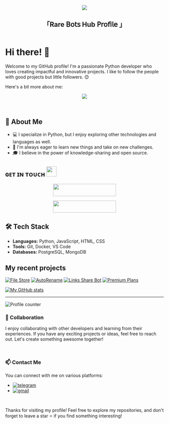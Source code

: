 <p align="center">
  <img src="https://readme-typing-svg.herokuapp.com?color=DC143C&center=true&lines=Welcome+to+My+GitHub+Profile;Exploring+the+world+of+code;Sharing+my+projects+and+learnings;Enjoy+your+stay!&width=600&height=180">
</p>

<h2 align="center">
    「Rare 𝖡𝗈𝗍𝗌 Hub 𝖯𝗋𝗈𝖿𝗂𝗅𝖾 」
</h2>

<div style="display: flex;">
  <div style="flex: 1;">

# Hi there! 👋

Welcome to my GitHub profile! I'm a passionate Python developer who loves creating impactful and innovative projects. 
I like to follow the people with good projects but little followers. 😊

Here's a bit more about me:
<p align="center">
<img src="https://i.ibb.co/9k2BcJqt/aca8ef2de5a8a4d767a864d5b62c061e.jpg">
</p>

<br>

## 🌟 About Me

- 💻 I specialize in Python, but I enjoy exploring other technologies and languages as well.
- 🚀 I'm always eager to learn new things and take on new challenges.
- 🎓 I believe in the power of knowledge-sharing and open source.

<h2>ɢᴇᴛ ɪɴ ᴛᴏᴜᴄʜ <img src="https://media.giphy.com/media/LnQjpWaON8nhr21vNW/giphy.gif" width="32"/></h2>

<p align="center">
<a href="https://telegram.me/Rare_Bots_Hub"><img src="https://img.shields.io/badge/-Contact%20Me-black.svg?style=for-the-badge&logo=Telegram" width="200" height="38.5"/></a>
</p>
<p align="center">
<a href="https://t.me/Rare_Bots_Support"><img src="https://img.shields.io/badge/-Support%20Channel-black.svg?style=for-the-badge&logo=Telegram" width="200" height="38.5"/></a>
</p>

## 🛠️ Tech Stack

- **Languages:** Python, JavaScript, HTML, CSS
- **Tools:** Git, Docker, VS Code
- **Databases:** PostgreSQL, MongoDB

## My recent projects

[![File Store](https://github-readme-stats.vercel.app/api/pin?username=Codeflix-bots&theme=github_dark&hide_border=true&repo=filestore)](https://github.com/Codeflix-bots/filestore)
[![AutoRename](https://github-readme-stats.vercel.app/api/pin?username=Codeflix-bots&theme=github_dark&hide_border=true&repo=auto-rename-bot)](https://github.com/Codeflix-bots/auto-rename-bot)
[![Links Share Bot](https://github-readme-stats.vercel.app/api/pin?username=Codeflix-bots&theme=github_dark&hide_border=true&repo=Links-Share-Bot )](https://github.com/Codeflix-Bots/Links-Share-Bot)
[![Premium Plans](https://github-readme-stats.vercel.app/api/pin?username=Codeflix-bots&theme=github_dark&hide_border=true&repo=Premium-Plans)](https://github.com/Codeflix-Bots/Premium-Plans)

[![My GitHub stats](https://github-readme-stats.vercel.app/api?username=codeflix-bots)](https://github.com/codeflix-bots/github-readme-stats)

---


![Profile counter](https://moe-counter.glitch.me/get/@codeflix-bots)

### 🤝 Collaboration

I enjoy collaborating with other developers and learning from their experiences. If you have any exciting projects or ideas, feel free to reach out. Let's create something awesome together!

<br>

### 📫 Contact Me

You can connect with me on various platforms:

- [![telegram](https://img.shields.io/badge/Yato-Telegram-blue?style=for-the-badge&logo=telegram)](https://t.me/cosmic_freak)
- [![gmail](https://img.shields.io/badge/Codeflix_Bots-Gmail-red?style=for-the-badge&logo=gmail)](mailto:codeflixbots@gmail.com)

<br>

Thanks for visiting my profile! Feel free to explore my repositories, and don't forget to leave a star ⭐️ if you find something interesting!


